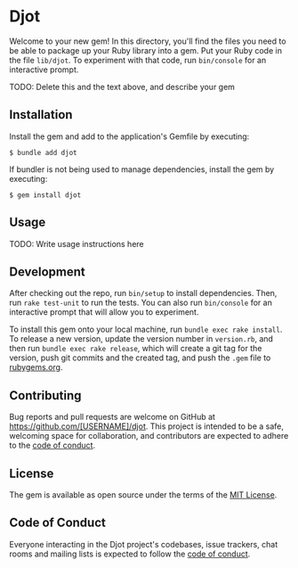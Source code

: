 # Djot

Welcome to your new gem! In this directory, you'll find the files you need to be able to package up your Ruby library into a gem. Put your Ruby code in the file `lib/djot`. To experiment with that code, run `bin/console` for an interactive prompt.

TODO: Delete this and the text above, and describe your gem

## Installation

Install the gem and add to the application's Gemfile by executing:

    $ bundle add djot

If bundler is not being used to manage dependencies, install the gem by executing:

    $ gem install djot

## Usage

TODO: Write usage instructions here

## Development

After checking out the repo, run `bin/setup` to install dependencies. Then, run `rake test-unit` to run the tests. You can also run `bin/console` for an interactive prompt that will allow you to experiment.

To install this gem onto your local machine, run `bundle exec rake install`. To release a new version, update the version number in `version.rb`, and then run `bundle exec rake release`, which will create a git tag for the version, push git commits and the created tag, and push the `.gem` file to [rubygems.org](https://rubygems.org).

## Contributing

Bug reports and pull requests are welcome on GitHub at https://github.com/[USERNAME]/djot. This project is intended to be a safe, welcoming space for collaboration, and contributors are expected to adhere to the [code of conduct](https://github.com/[USERNAME]/djot/blob/main/CODE_OF_CONDUCT.md).

## License

The gem is available as open source under the terms of the [MIT License](https://opensource.org/licenses/MIT).

## Code of Conduct

Everyone interacting in the Djot project's codebases, issue trackers, chat rooms and mailing lists is expected to follow the [code of conduct](https://github.com/[USERNAME]/djot/blob/main/CODE_OF_CONDUCT.md).
